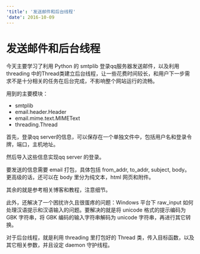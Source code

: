 ```yaml
---
'title': '发送邮件和后台线程'
'date': 2016-10-09
---
```

# 发送邮件和后台线程

今天主要学习了利用 Python 的 smtplib 登录qq服务器发送邮件，以及利用 threading 中的Thread类建立后台线程，让一些花费时间较长，和用户下一步需求不是十分相关的任务在后台完成，不影响整个网站运行的流畅。

用到的主要模块：

- smtplib
- email.header.Header
- email.mime.text.MIMEText
- threading.Thread

首先，登录qq server的信息，可以保存在一个单独文件中，包括用户名和登录令牌，端口，主机地址。

然后导入这些信息实现qq server 的登录。

要发送的信息需要 email 打包，具体包括 from\_addr, to\_addr, subject, body。更高级的话，还可以在 body 里分为纯文本，html 网页和附件。

其余的就是参考相关博客和教程，注意细节。

此外，还解决了一个困扰许久且很蛋疼的问题：Windows 平台下 raw\_input 如何处理汉语提示和汉语输入的问题。要解决的就是将 unicode 格式的提示编码为 GBK 字符串，将 GBK 编码的输入字符串解码为 unicode 字符串，再进行其它转换。

对于后台线程，就是利用 threading 里打包好的 Thread 类，传入目标函数，以及其它相关参数，并且设定 daemon 守护线程。